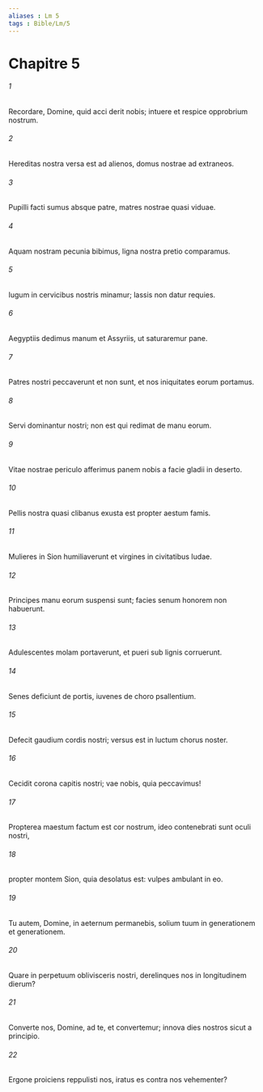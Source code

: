 ```yaml
---
aliases : Lm 5
tags : Bible/Lm/5
---
```


# Chapitre 5

###### 1
Recordare, Domine, quid acci derit nobis; intuere et respice opprobrium nostrum.
###### 2
Hereditas nostra versa est ad alienos, domus nostrae ad extraneos.
###### 3
Pupilli facti sumus absque patre, matres nostrae quasi viduae.
###### 4
Aquam nostram pecunia bibimus, ligna nostra pretio comparamus.
###### 5
Iugum in cervicibus nostris minamur; lassis non datur requies.
###### 6
Aegyptiis dedimus manum et Assyriis, ut saturaremur pane.
###### 7
Patres nostri peccaverunt et non sunt, et nos iniquitates eorum portamus. 
###### 8
Servi dominantur nostri; non est qui redimat de manu eorum.
###### 9
Vitae nostrae periculo afferimus panem nobis a facie gladii in deserto.
###### 10
Pellis nostra quasi clibanus exusta est propter aestum famis.
###### 11
Mulieres in Sion humiliaverunt et virgines in civitatibus Iudae.
###### 12
Principes manu eorum suspensi sunt; facies senum honorem non habuerunt.
###### 13
Adulescentes molam portaverunt, et pueri sub lignis corruerunt.
###### 14
Senes deficiunt de portis, iuvenes de choro psallentium.
###### 15
Defecit gaudium cordis nostri; versus est in luctum chorus noster.
###### 16
Cecidit corona capitis nostri; vae nobis, quia peccavimus!
###### 17
Propterea maestum factum est cor nostrum, ideo contenebrati sunt oculi nostri,
###### 18
propter montem Sion, quia desolatus est: vulpes ambulant in eo.
###### 19
Tu autem, Domine, in aeternum permanebis, solium tuum in generationem et generationem.
###### 20
Quare in perpetuum oblivisceris nostri, derelinques nos in longitudinem dierum?
###### 21
Converte nos, Domine, ad te, et convertemur; innova dies nostros sicut a principio.
###### 22
Ergone proiciens reppulisti nos, iratus es contra nos vehementer?
